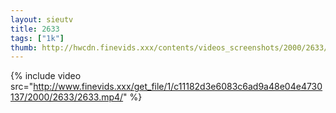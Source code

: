 ```yaml
--- 
layout: sieutv
title: 2633
tags: ["1k"]
thumb: http://hwcdn.finevids.xxx/contents/videos_screenshots/2000/2633/preview.mp4.jpg
---
```

{% include video src="http://www.finevids.xxx/get_file/1/c11182d3e6083c6ad9a48e04e4730137/2000/2633/2633.mp4/" %} 
